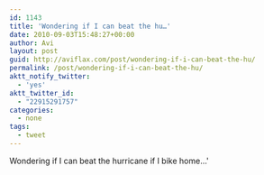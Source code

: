 ```yaml
---
id: 1143
title: 'Wondering if I can beat the hu…'
date: 2010-09-03T15:48:27+00:00
author: Avi
layout: post
guid: http://aviflax.com/post/wondering-if-i-can-beat-the-hu/
permalink: /post/wondering-if-i-can-beat-the-hu/
aktt_notify_twitter:
  - 'yes'
aktt_twitter_id:
  - "22915291757"
categories:
  - none
tags:
  - tweet
---
```

Wondering if I can beat the hurricane if I bike home…'